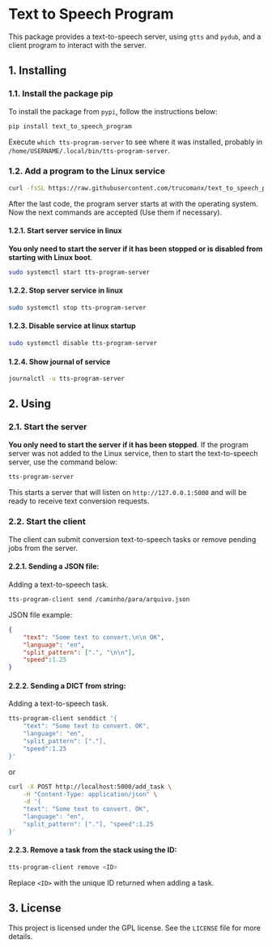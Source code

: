 # Text to Speech Program

This package provides a text-to-speech server, using `gtts` and `pydub`, and a client program to interact with the server.

## 1. Installing

### 1.1. Install the package pip

To install the package from `pypi`, follow the instructions below:


```bash
pip install text_to_speech_program
```

Execute `which tts-program-server` to see where it was installed, probably in `/home/USERNAME/.local/bin/tts-program-server`.


### 1.2. Add a program to the Linux service

```bash
curl -fsSL https://raw.githubusercontent.com/trucomanx/text_to_speech_program/main/install_linux_service.sh | sh
```

After the last code, the program server starts at with the operating system.
Now the next commands are accepted (Use them if necessary).

#### 1.2.1. Start server service in linux
**You only need to start the server if it has been stopped or is disabled from starting with Linux boot**.

```bash
sudo systemctl start tts-program-server
```

#### 1.2.2. Stop server service in linux

```bash
sudo systemctl stop tts-program-server
```

#### 1.2.3. Disable service at linux startup

```bash
sudo systemctl disable tts-program-server
```
#### 1.2.4. Show journal of service

```bash
journalctl -u tts-program-server
```

## 2. Using

### 2.1. Start the server
**You only need to start the server if it has been stopped**.
If the program server was not added to the Linux service, then to start the text-to-speech server, use the command below:

```bash
tts-program-server
```

This starts a server that will listen on `http://127.0.0.1:5000` and will be ready to receive text conversion requests.



### 2.2. Start the client

The client can submit conversion text-to-speech tasks or remove pending jobs from the server.

#### 2.2.1. Sending a JSON file:
Adding a text-to-speech task.

```bash
tts-program-client send /caminho/para/arquivo.json
```

JSON file example:

```json
{
    "text": "Some text to convert.\n\n OK",
    "language": "en",
    "split_pattern": [".", "\n\n"],
    "speed":1.25
}
```

#### 2.2.2. Sending a DICT from string:
Adding a text-to-speech task.

```bash
tts-program-client senddict '{ 
    "text": "Some text to convert. OK", 
    "language": "en", 
    "split_pattern": ["."], 
    "speed":1.25 
}'
```

or

```bash
curl -X POST http://localhost:5000/add_task \
    -H "Content-Type: application/json" \
    -d '{
    "text": "Some text to convert. OK", 
    "language": "en", 
    "split_pattern": ["."], "speed":1.25 
}'
```

#### 2.2.3. Remove a task from the stack using the ID:

```bash
tts-program-client remove <ID>
```

Replace `<ID>` with the unique ID returned when adding a task.


## 3. License

This project is licensed under the GPL license. See the `LICENSE` file for more details.
